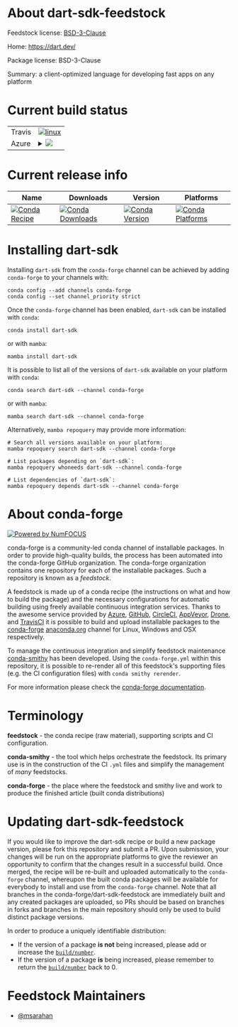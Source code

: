 About dart-sdk-feedstock
========================

Feedstock license: [BSD-3-Clause](https://github.com/conda-forge/dart-sdk-feedstock/blob/main/LICENSE.txt)

Home: https://dart.dev/

Package license: BSD-3-Clause

Summary: a client-optimized language for developing fast apps on any platform

Current build status
====================


<table><tr>
    <td>Travis</td>
    <td>
      <a href="https://app.travis-ci.com/conda-forge/dart-sdk-feedstock">
        <img alt="linux" src="https://img.shields.io/travis/com/conda-forge/dart-sdk-feedstock/main.svg?label=Linux">
      </a>
    </td>
  </tr>
    
  <tr>
    <td>Azure</td>
    <td>
      <details>
        <summary>
          <a href="https://dev.azure.com/conda-forge/feedstock-builds/_build/latest?definitionId=16810&branchName=main">
            <img src="https://dev.azure.com/conda-forge/feedstock-builds/_apis/build/status/dart-sdk-feedstock?branchName=main">
          </a>
        </summary>
        <table>
          <thead><tr><th>Variant</th><th>Status</th></tr></thead>
          <tbody><tr>
              <td>linux_64</td>
              <td>
                <a href="https://dev.azure.com/conda-forge/feedstock-builds/_build/latest?definitionId=16810&branchName=main">
                  <img src="https://dev.azure.com/conda-forge/feedstock-builds/_apis/build/status/dart-sdk-feedstock?branchName=main&jobName=linux&configuration=linux%20linux_64_" alt="variant">
                </a>
              </td>
            </tr><tr>
              <td>linux_aarch64</td>
              <td>
                <a href="https://dev.azure.com/conda-forge/feedstock-builds/_build/latest?definitionId=16810&branchName=main">
                  <img src="https://dev.azure.com/conda-forge/feedstock-builds/_apis/build/status/dart-sdk-feedstock?branchName=main&jobName=linux&configuration=linux%20linux_aarch64_" alt="variant">
                </a>
              </td>
            </tr><tr>
              <td>osx_64</td>
              <td>
                <a href="https://dev.azure.com/conda-forge/feedstock-builds/_build/latest?definitionId=16810&branchName=main">
                  <img src="https://dev.azure.com/conda-forge/feedstock-builds/_apis/build/status/dart-sdk-feedstock?branchName=main&jobName=osx&configuration=osx%20osx_64_" alt="variant">
                </a>
              </td>
            </tr><tr>
              <td>osx_arm64</td>
              <td>
                <a href="https://dev.azure.com/conda-forge/feedstock-builds/_build/latest?definitionId=16810&branchName=main">
                  <img src="https://dev.azure.com/conda-forge/feedstock-builds/_apis/build/status/dart-sdk-feedstock?branchName=main&jobName=osx&configuration=osx%20osx_arm64_" alt="variant">
                </a>
              </td>
            </tr><tr>
              <td>win_64</td>
              <td>
                <a href="https://dev.azure.com/conda-forge/feedstock-builds/_build/latest?definitionId=16810&branchName=main">
                  <img src="https://dev.azure.com/conda-forge/feedstock-builds/_apis/build/status/dart-sdk-feedstock?branchName=main&jobName=win&configuration=win%20win_64_" alt="variant">
                </a>
              </td>
            </tr>
          </tbody>
        </table>
      </details>
    </td>
  </tr>
</table>

Current release info
====================

| Name | Downloads | Version | Platforms |
| --- | --- | --- | --- |
| [![Conda Recipe](https://img.shields.io/badge/recipe-dart--sdk-green.svg)](https://anaconda.org/conda-forge/dart-sdk) | [![Conda Downloads](https://img.shields.io/conda/dn/conda-forge/dart-sdk.svg)](https://anaconda.org/conda-forge/dart-sdk) | [![Conda Version](https://img.shields.io/conda/vn/conda-forge/dart-sdk.svg)](https://anaconda.org/conda-forge/dart-sdk) | [![Conda Platforms](https://img.shields.io/conda/pn/conda-forge/dart-sdk.svg)](https://anaconda.org/conda-forge/dart-sdk) |

Installing dart-sdk
===================

Installing `dart-sdk` from the `conda-forge` channel can be achieved by adding `conda-forge` to your channels with:

```
conda config --add channels conda-forge
conda config --set channel_priority strict
```

Once the `conda-forge` channel has been enabled, `dart-sdk` can be installed with `conda`:

```
conda install dart-sdk
```

or with `mamba`:

```
mamba install dart-sdk
```

It is possible to list all of the versions of `dart-sdk` available on your platform with `conda`:

```
conda search dart-sdk --channel conda-forge
```

or with `mamba`:

```
mamba search dart-sdk --channel conda-forge
```

Alternatively, `mamba repoquery` may provide more information:

```
# Search all versions available on your platform:
mamba repoquery search dart-sdk --channel conda-forge

# List packages depending on `dart-sdk`:
mamba repoquery whoneeds dart-sdk --channel conda-forge

# List dependencies of `dart-sdk`:
mamba repoquery depends dart-sdk --channel conda-forge
```


About conda-forge
=================

[![Powered by
NumFOCUS](https://img.shields.io/badge/powered%20by-NumFOCUS-orange.svg?style=flat&colorA=E1523D&colorB=007D8A)](https://numfocus.org)

conda-forge is a community-led conda channel of installable packages.
In order to provide high-quality builds, the process has been automated into the
conda-forge GitHub organization. The conda-forge organization contains one repository
for each of the installable packages. Such a repository is known as a *feedstock*.

A feedstock is made up of a conda recipe (the instructions on what and how to build
the package) and the necessary configurations for automatic building using freely
available continuous integration services. Thanks to the awesome service provided by
[Azure](https://azure.microsoft.com/en-us/services/devops/), [GitHub](https://github.com/),
[CircleCI](https://circleci.com/), [AppVeyor](https://www.appveyor.com/),
[Drone](https://cloud.drone.io/welcome), and [TravisCI](https://travis-ci.com/)
it is possible to build and upload installable packages to the
[conda-forge](https://anaconda.org/conda-forge) [anaconda.org](https://anaconda.org/)
channel for Linux, Windows and OSX respectively.

To manage the continuous integration and simplify feedstock maintenance
[conda-smithy](https://github.com/conda-forge/conda-smithy) has been developed.
Using the ``conda-forge.yml`` within this repository, it is possible to re-render all of
this feedstock's supporting files (e.g. the CI configuration files) with ``conda smithy rerender``.

For more information please check the [conda-forge documentation](https://conda-forge.org/docs/).

Terminology
===========

**feedstock** - the conda recipe (raw material), supporting scripts and CI configuration.

**conda-smithy** - the tool which helps orchestrate the feedstock.
                   Its primary use is in the construction of the CI ``.yml`` files
                   and simplify the management of *many* feedstocks.

**conda-forge** - the place where the feedstock and smithy live and work to
                  produce the finished article (built conda distributions)


Updating dart-sdk-feedstock
===========================

If you would like to improve the dart-sdk recipe or build a new
package version, please fork this repository and submit a PR. Upon submission,
your changes will be run on the appropriate platforms to give the reviewer an
opportunity to confirm that the changes result in a successful build. Once
merged, the recipe will be re-built and uploaded automatically to the
`conda-forge` channel, whereupon the built conda packages will be available for
everybody to install and use from the `conda-forge` channel.
Note that all branches in the conda-forge/dart-sdk-feedstock are
immediately built and any created packages are uploaded, so PRs should be based
on branches in forks and branches in the main repository should only be used to
build distinct package versions.

In order to produce a uniquely identifiable distribution:
 * If the version of a package **is not** being increased, please add or increase
   the [``build/number``](https://docs.conda.io/projects/conda-build/en/latest/resources/define-metadata.html#build-number-and-string).
 * If the version of a package **is** being increased, please remember to return
   the [``build/number``](https://docs.conda.io/projects/conda-build/en/latest/resources/define-metadata.html#build-number-and-string)
   back to 0.

Feedstock Maintainers
=====================

* [@msarahan](https://github.com/msarahan/)


